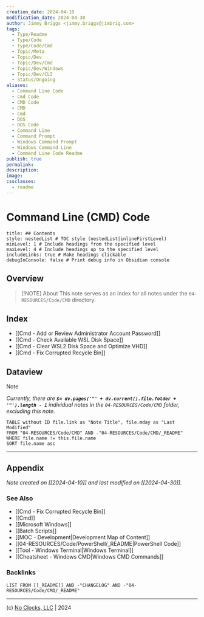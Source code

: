 ```yaml
---
creation_date: 2024-04-10
modification_date: 2024-04-30
author: Jimmy Briggs <jimmy.briggs@jimbrig.com>
tags:
  - Type/Readme
  - Type/Code
  - Type/Code/Cmd
  - Topic/Meta
  - Topic/Dev
  - Topic/Dev/Cmd
  - Topic/Dev/Windows
  - Topic/Dev/CLI
  - Status/Ongoing
aliases:
  - Command Line Code
  - Cmd Code
  - CMD Code
  - CMD
  - Cmd
  - DOS
  - DOS Code
  - Command Line
  - Command Prompt
  - Windows Command Prompt
  - Windows Command Line
  - Command Line Code Readme
publish: true
permalink:
description:
image:
cssclasses:
  - readme
---
```



# Command Line (CMD) Code

```table-of-contents
title: ## Contents 
style: nestedList # TOC style (nestedList|inlineFirstLevel)
minLevel: 1 # Include headings from the specified level
maxLevel: 4 # Include headings up to the specified level
includeLinks: true # Make headings clickable
debugInConsole: false # Print debug info in Obsidian console
```

## Overview

> [!NOTE] About
> This note serves as an index for all notes under the `04-RESOURCES/Code/CMD` directory.

## Index

- [[Cmd - Add or Review Administrator Account Password]]
- [[Cmd - Check Available WSL Disk Space]]
- [[Cmd - Clear WSL2 Disk Space and Optimize VHD]]
- [[Cmd - Fix Corrupted Recycle Bin]]

## Dataview

> [!NOTE]
> *Currently, there are **`$= dv.pages('"' + dv.current().file.folder + '"').length - 1`**  individual notes in the `04-RESOURCES/Code/CMD` folder, excluding this note.*

```dataview
TABLE without ID file.link as "Note Title", file.mday as "Last Modified"
FROM "04-RESOURCES/Code/CMD" AND -"04-RESOURCES/Code/CMD/_README"
WHERE file.name != this.file.name
SORT file.name asc
```

***

## Appendix

*Note created on [[2024-04-10]] and last modified on [[2024-04-30]].*

### See Also

- [[Cmd - Fix Corrupted Recycle Bin]]
- [[Cmd]]
- [[Microsoft Windows]]
- [[Batch Scripts]]
- [[MOC - Development|Development Map of Content]]
- [[04-RESOURCES/Code/PowerShell/_README|PowerShell Code]]
- [[Tool - Windows Terminal|Windows Terminal]]
- [[Cheatsheet - Windows CMD|Windows CMD Commands]]



### Backlinks

```dataview
LIST FROM [[_README]] AND -"CHANGELOG" AND -"04-RESOURCES/Code/CMD/_README"
```

***

(c) [No Clocks, LLC](https://github.com/noclocks) | 2024